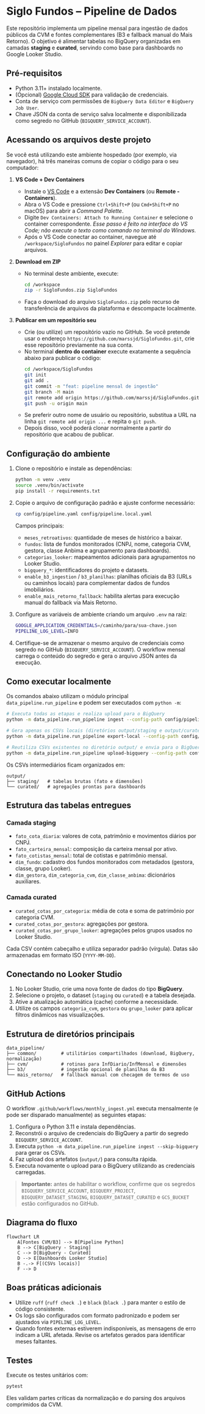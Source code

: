 # Siglo Fundos – Pipeline de Dados

Este repositório implementa um pipeline mensal para ingestão de dados públicos da CVM e fontes complementares (B3 e fallback manual do Mais Retorno). O objetivo é alimentar tabelas no BigQuery organizadas em camadas **staging** e **curated**, servindo como base para dashboards no Google Looker Studio.

## Pré-requisitos

- Python 3.11+ instalado localmente.
- (Opcional) [Google Cloud SDK](https://cloud.google.com/sdk/docs/install) para validação de credenciais.
- Conta de serviço com permissões de `BigQuery Data Editor` e `BigQuery Job User`.
- Chave JSON da conta de serviço salva localmente e disponibilizada como segredo no GitHub (`BIGQUERY_SERVICE_ACCOUNT`).

## Acessando os arquivos deste projeto

Se você está utilizando este ambiente hospedado (por exemplo, via navegador), há três maneiras comuns de copiar o código para o seu computador:

1. **VS Code + Dev Containers**
   - Instale o [VS Code](https://code.visualstudio.com/) e a extensão **Dev Containers** (ou **Remote - Containers**).
   - Abra o VS Code e pressione `Ctrl+Shift+P` (ou `Cmd+Shift+P` no macOS) para abrir a *Command Palette*.
   - Digite `Dev Containers: Attach to Running Container` e selecione o container correspondente. *Esse passo é feito na interface do VS Code; não execute o texto como comando no terminal do Windows.*
   - Após o VS Code conectar ao container, navegue até `/workspace/SigloFundos` no painel *Explorer* para editar e copiar arquivos.

2. **Download em ZIP**
   - No terminal deste ambiente, execute:
     ```bash
     cd /workspace
     zip -r SigloFundos.zip SigloFundos
     ```
   - Faça o download do arquivo `SigloFundos.zip` pelo recurso de transferência de arquivos da plataforma e descompacte localmente.

3. **Publicar em um repositório seu**
   - Crie (ou utilize) um repositório vazio no GitHub. Se você pretende usar o endereço `https://github.com/marssjd/SigloFundos.git`, crie esse repositório previamente na sua conta.
   - No terminal **dentro do container** execute exatamente a sequência abaixo para publicar o código:
     ```bash
     cd /workspace/SigloFundos
     git init
     git add .
     git commit -m "feat: pipeline mensal de ingestão"
     git branch -M main
     git remote add origin https://github.com/marssjd/SigloFundos.git
     git push -u origin main
     ```
   - Se preferir outro nome de usuário ou repositório, substitua a URL na linha `git remote add origin ...` e repita o `git push`.
   - Depois disso, você poderá clonar normalmente a partir do repositório que acabou de publicar.

## Configuração do ambiente

1. Clone o repositório e instale as dependências:

   ```bash
   python -m venv .venv
   source .venv/bin/activate
   pip install -r requirements.txt
   ```

2. Copie o arquivo de configuração padrão e ajuste conforme necessário:

   ```bash
   cp config/pipeline.yaml config/pipeline.local.yaml
   ```

   Campos principais:

   - `meses_retroativos`: quantidade de meses de histórico a baixar.
   - `fundos`: lista de fundos monitorados (CNPJ, nome, categoria CVM, gestora, classe Anbima e agrupamento para dashboards).
   - `categorias_looker`: mapeamentos adicionais para agrupamentos no Looker Studio.
   - `bigquery_*`: identificadores do projeto e datasets.
   - `enable_b3_ingestion` / `b3_planilhas`: planilhas oficiais da B3 (URLs ou caminhos locais) para complementar dados de fundos imobiliários.
   - `enable_mais_retorno_fallback`: habilita alertas para execução manual do fallback via Mais Retorno.

3. Configure as variáveis de ambiente criando um arquivo `.env` na raiz:

   ```bash
   GOOGLE_APPLICATION_CREDENTIALS=/caminho/para/sua-chave.json
   PIPELINE_LOG_LEVEL=INFO
   ```

4. Certifique-se de armazenar o mesmo arquivo de credenciais como segredo no GitHub (`BIGQUERY_SERVICE_ACCOUNT`). O workflow mensal carrega o conteúdo do segredo e gera o arquivo JSON antes da execução.

## Como executar localmente

Os comandos abaixo utilizam o módulo principal `data_pipeline.run_pipeline` e podem ser executados com `python -m`:

```bash
# Executa todas as etapas e realiza upload para o BigQuery
python -m data_pipeline.run_pipeline ingest --config-path config/pipeline.local.yaml

# Gera apenas os CSVs locais (diretórios output/staging e output/curated)
python -m data_pipeline.run_pipeline export-local --config-path config/pipeline.local.yaml

# Reutiliza CSVs existentes no diretório output/ e envia para o BigQuery
python -m data_pipeline.run_pipeline upload-bigquery --config-path config/pipeline.local.yaml
```

Os CSVs intermediários ficam organizados em:

```
output/
├── staging/   # tabelas brutas (fato e dimensões)
└── curated/   # agregações prontas para dashboards
```

## Estrutura das tabelas entregues

### Camada staging

- `fato_cota_diaria`: valores de cota, patrimônio e movimentos diários por CNPJ.
- `fato_carteira_mensal`: composição da carteira mensal por ativo.
- `fato_cotistas_mensal`: total de cotistas e patrimônio mensal.
- `dim_fundo`: cadastro dos fundos monitorados com metadados (gestora, classe, grupo Looker).
- `dim_gestora`, `dim_categoria_cvm`, `dim_classe_anbima`: dicionários auxiliares.

### Camada curated

- `curated_cotas_por_categoria`: média de cota e soma de patrimônio por categoria CVM.
- `curated_cotas_por_gestora`: agregações por gestora.
- `curated_cotas_por_grupo_looker`: agregações pelos grupos usados no Looker Studio.

Cada CSV contém cabeçalho e utiliza separador padrão (vírgula). Datas são armazenadas em formato ISO (`YYYY-MM-DD`).

## Conectando no Looker Studio

1. No Looker Studio, crie uma nova fonte de dados do tipo **BigQuery**.
2. Selecione o projeto, o dataset (`staging` ou `curated`) e a tabela desejada.
3. Ative a atualização automática (cache) conforme a necessidade.
4. Utilize os campos `categoria_cvm`, `gestora` ou `grupo_looker` para aplicar filtros dinâmicos nas visualizações.

## Estrutura de diretórios principais

```
data_pipeline/
├── common/         # utilitários compartilhados (download, BigQuery, normalização)
├── cvm/            # rotinas para InfDiario/InfMensal e dimensões
├── b3/             # ingestão opcional de planilhas da B3
└── mais_retorno/   # fallback manual com checagem de termos de uso
```

## GitHub Actions

O workflow `.github/workflows/monthly_ingest.yml` executa mensalmente (e pode ser disparado manualmente) as seguintes etapas:

1. Configura o Python 3.11 e instala dependências.
2. Reconstrói o arquivo de credenciais do BigQuery a partir do segredo `BIGQUERY_SERVICE_ACCOUNT`.
3. Executa `python -m data_pipeline.run_pipeline ingest --skip-bigquery` para gerar os CSVs.
4. Faz upload dos artefatos (`output/`) para consulta rápida.
5. Executa novamente o upload para o BigQuery utilizando as credenciais carregadas.

> **Importante:** antes de habilitar o workflow, confirme que os segredos `BIGQUERY_SERVICE_ACCOUNT`, `BIGQUERY_PROJECT`, `BIGQUERY_DATASET_STAGING`, `BIGQUERY_DATASET_CURATED` e `GCS_BUCKET` estão configurados no GitHub.

## Diagrama do fluxo

```mermaid
flowchart LR
    A[Fontes CVM/B3] --> B[Pipeline Python]
    B --> C[BigQuery - Staging]
    C --> D[BigQuery - Curated]
    D --> E[Dashboards Looker Studio]
    B -.-> F[(CSVs locais)]
    F --> D
```

## Boas práticas adicionais

- Utilize `ruff` (`ruff check .`) e `black` (`black .`) para manter o estilo de código consistente.
- Os logs são configurados com formato padronizado e podem ser ajustados via `PIPELINE_LOG_LEVEL`.
- Quando fontes externas estiverem indisponíveis, as mensagens de erro indicam a URL afetada. Revise os artefatos gerados para identificar meses faltantes.

## Testes

Execute os testes unitários com:

```bash
pytest
```

Eles validam partes críticas da normalização e do parsing dos arquivos comprimidos da CVM.
